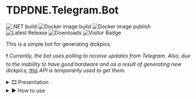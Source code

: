 # TDPDNE.Telegram.Bot
![.NET build](https://github.com/cum-foundations/tdpdne-telegram-bot/actions/workflows/dotnet-build.yml/badge.svg) ![Docker image build](https://github.com/cum-foundations/tdpdne-telegram-bot/actions/workflows/docker-image-build.yml/badge.svg) ![Docker image publish](https://github.com/cum-foundations/tdpdne-telegram-bot/actions/workflows/docker-image-publish.yml/badge.svg) ![Latest Release](https://img.shields.io/github/release/cum-foundations/tdpdne-telegram-bot.svg?style=flat) ![Downloads](https://img.shields.io/github/downloads/cum-foundations/tdpdne-telegram-bot/total?color=blue&label=downloads) ![Visitor Badge](https://visitor-badge.feriirawann.repl.co?username=cum-foundations&repo=tdpdne-telegram-bot&color=blueviolet&style=for-the-badge&label=views&style=badge)

This is a simple bot for generating dickpics.

❗️ *Currently, the bot uses polling to receive updates from Telegram.
Also, due to the inability to have good hardware and as a result of generating new dickpics, [this](https://api.thisdickpicdoesnotexist.com) API is temporarily used to get them.*

<details>
<summary> 🎞️ Presentation</summary>

<br>

![Usage Example](../res/description-photo.gif)

</details>

<details>
<summary> ▶️ How to use</summary>

<br>

To launch the bot, you need to:

1. ***Download*** the latest release

2. ***Update*** *appsettings.json*:  
    * `"BotToken": "{BOT_TOKEN}"`  
    Replace `{BOT_TOKEN}` with your personal one received from [BotFather](https://t.me/BotFather)  

    * `"SupportContact": "{SUPPORT_CONTACT}"`  
    Replace `{SUPPORT_CONTACT}` with your contact information

    * `"Donations": "{DONATIONS}"`  
    Replace `{DONATIONS}` with your donations details  

    <br>

    <details>
    <summary> 🔧(Not necessarily)</summary>

    <br>

    2.1 ***Update*** *WrapperConfiguration* section:

    * `TDPDNEApiUrl`  
    The URL of the API for getting dickpics ids.  
    * `TDPDNEImageStorageUrl`  
    The URL of the API for getting dickpics images.  
    * `MagickFuzzPercentage`  
    Magick.NET configuration. Adjust the fuzz value as appropriate. But if you make it too large, your image will be trimmed too much.  
    * `AttemptsMaxCount`  
    The number of attempts to get the correct id for a dickpic. After the failure, the message *"Service is temporarily unavailable"* will be displayed.  
    * `MinId`  
    Minimum limit for obtaining a valid id.  
    * `MaxId`  
    Maximum limit for obtaining a valid id.  

    </details>

3. ***Launch*** **TDPDNE.Telegram.Bot.exe** *(or publish a new file to run on your OS if it's not Windows x64 and then run it)*

4. ***Tell*** your friends that you love dicks

5. ***Enjoy!*** ✨

</details>
